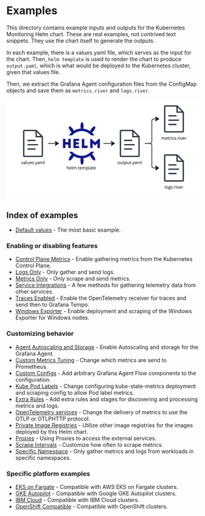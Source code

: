 # Examples

This directory contains example inputs and outputs for the Kubernetes Monitoring Helm chart.
These are real examples, not contrived text snippets. They use the chart itself to generate the outputs.

In each example, there is a values.yaml file, which serves as the input for the chart.
Then, `helm template` is used to render the chart to produce `output.yaml`, which is what would be deployed to the
Kubernetes cluster, given that values file.

Then, we extract the Grafana Agent configuration files from the ConfigMap objects and save them as `metrics.river` and
`logs.river`.

![Process for generating example files](process.png)

## Index of examples

* [Default values](./default-values) - The most basic example.

### Enabling or disabling features

* [Control Plane Metrics](./control-plane-metrics) - Enable gathering metrics from the Kubernetes Control Plane.
* [Logs Only](./logs-only) - Only gather and send logs.
* [Metrics Only](./metrics-only) - Only scrape and send metrics.
* [Service Integrations](./service-integrations) - A few methods for gathering telemetry data from other services.
* [Traces Enabled](./traces-enabled) - Enable the OpenTelemetry receiver for traces and send then to Grafana Tempo.
* [Windows Exporter](./windows-exporter) - Enable deployment and scraping of the Windows Exporter for Windows nodes.

### Customizing behavior

* [Agent Autoscaling and Storage](./agent-autoscaling-and-storage) - Enable Autoscaling and storage for the Grafana Agent.
* [Custom Metrics Tuning](./custom-metrics-tuning) - Change which metrics are send to Prometheus.
* [Custom Configs](./custom-config) - Add arbitrary Grafana Agent Flow components to the configuration.
* [Kube Pod Labels](./kube-pod-labels) - Change configuring kube-state-metrics deployment and scraping config to allow Pod label metrics.
* [Extra Rules](./extra-rules) - Add extra rules and stages for discovering and processing metrics and logs.
* [OpenTelemetry services](./otel-metrics-service) - Change the delivery of metrics to use the OTLP or OTLPHTTP protocol.
* [Private Image Registries](./private-image-registry) - Utilize other image registries for the images deployed by this Helm chart. 
* [Proxies](./proxies) - Using Proxies to access the external services.
* [Scrape Intervals](./scrape-intervals) - Customize how often to scrape metrics.
* [Specific Namespace](./specific-namespace) - Only gather metrics and logs from workloads in specific namespaces.

### Specific platform examples

* [EKS on Fargate](./eks-fargate) - Compatible with AWS EKS on Fargate clusters.
* [GKE Autopilot](./gke-autopilot) - Compatible with Google GKE Autopilot clusters.
* [IBM Cloud](./ibm-cloud) - Compatible with IBM Cloud clusters.
* [OpenShift Compatible](./openshift-compatible) - Compatible with OpenShift clusters.
